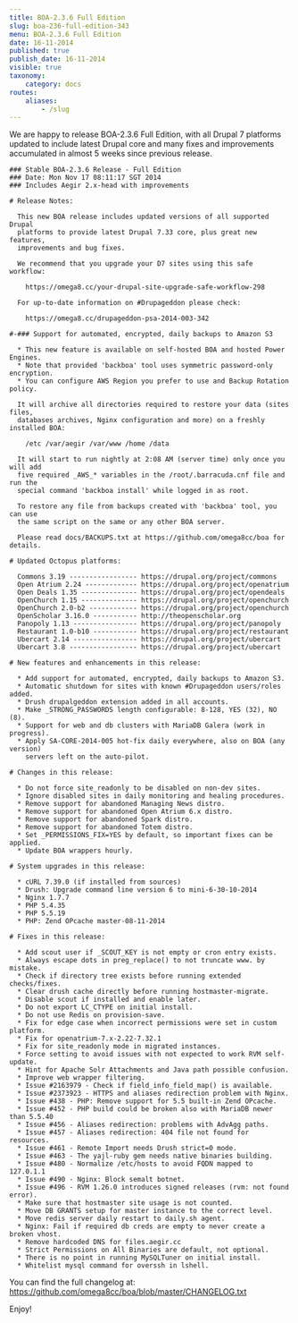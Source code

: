 ```yaml
---
title: BOA-2.3.6 Full Edition
slug: boa-236-full-edition-343
menu: BOA-2.3.6 Full Edition
date: 16-11-2014
published: true
publish_date: 16-11-2014
visible: true
taxonomy:
    category: docs
routes:
    aliases:
        - /slug
---
```


 We are happy to release BOA-2.3.6 Full Edition, with all Drupal 7 platforms updated to include latest Drupal core and many fixes and improvements accumulated in almost 5 weeks since previous release.

 
    ### Stable BOA-2.3.6 Release - Full Edition
    ### Date: Mon Nov 17 08:11:17 SGT 2014
    ### Includes Aegir 2.x-head with improvements
    
    # Release Notes:
    
      This new BOA release includes updated versions of all supported Drupal
      platforms to provide latest Drupal 7.33 core, plus great new features,
      improvements and bug fixes.
    
      We recommend that you upgrade your D7 sites using this safe workflow:
    
        https://omega8.cc/your-drupal-site-upgrade-safe-workflow-298
    
      For up-to-date information on #Drupageddon please check:
    
        https://omega8.cc/drupageddon-psa-2014-003-342
    
    #-### Support for automated, encrypted, daily backups to Amazon S3
    
      * This new feature is available on self-hosted BOA and hosted Power Engines.
      * Note that provided 'backboa' tool uses symmetric password-only encryption.
      * You can configure AWS Region you prefer to use and Backup Rotation policy.
    
      It will archive all directories required to restore your data (sites files,
      databases archives, Nginx configuration and more) on a freshly installed BOA:
    
        /etc /var/aegir /var/www /home /data
    
      It will start to run nightly at 2:08 AM (server time) only once you will add
      five required _AWS_* variables in the /root/.barracuda.cnf file and run the
      special command 'backboa install' while logged in as root.
    
      To restore any file from backups created with 'backboa' tool, you can use
      the same script on the same or any other BOA server.
    
      Please read docs/BACKUPS.txt at https://github.com/omega8cc/boa for details.
    
    # Updated Octopus platforms:
    
      Commons 3.19 ----------------- https://drupal.org/project/commons
      Open Atrium 2.24 ------------- https://drupal.org/project/openatrium
      Open Deals 1.35 -------------- https://drupal.org/project/opendeals
      OpenChurch 1.15 -------------- https://drupal.org/project/openchurch
      OpenChurch 2.0-b2 ------------ https://drupal.org/project/openchurch
      OpenScholar 3.16.0 ----------- http://theopenscholar.org
      Panopoly 1.13 ---------------- https://drupal.org/project/panopoly
      Restaurant 1.0-b10 ----------- https://drupal.org/project/restaurant
      Ubercart 2.14 ---------------- https://drupal.org/project/ubercart
      Ubercart 3.8 ----------------- https://drupal.org/project/ubercart
    
    # New features and enhancements in this release:
    
      * Add support for automated, encrypted, daily backups to Amazon S3.
      * Automatic shutdown for sites with known #Drupageddon users/roles added.
      * Drush drupalgeddon extension added in all accounts.
      * Make _STRONG_PASSWORDS length configurable: 8-128, YES (32), NO (8).
      * Support for web and db clusters with MariaDB Galera (work in progress).
      * Apply SA-CORE-2014-005 hot-fix daily everywhere, also on BOA (any version)
        servers left on the auto-pilot.
    
    # Changes in this release:
    
      * Do not force site_readonly to be disabled on non-dev sites.
      * Ignore disabled sites in daily monitoring and healing procedures.
      * Remove support for abandoned Managing News distro.
      * Remove support for abandoned Open Atrium 6.x distro.
      * Remove support for abandoned Spark distro.
      * Remove support for abandoned Totem distro.
      * Set _PERMISSIONS_FIX=YES by default, so important fixes can be applied.
      * Update BOA wrappers hourly.
    
    # System upgrades in this release:
    
      * cURL 7.39.0 (if installed from sources)
      * Drush: Upgrade command line version 6 to mini-6-30-10-2014
      * Nginx 1.7.7
      * PHP 5.4.35
      * PHP 5.5.19
      * PHP: Zend OPcache master-08-11-2014
    
    # Fixes in this release:
    
      * Add scout user if _SCOUT_KEY is not empty or cron entry exists.
      * Always escape dots in preg_replace() to not truncate www. by mistake.
      * Check if directory tree exists before running extended checks/fixes.
      * Clear drush cache directly before running hostmaster-migrate.
      * Disable scout if installed and enable later.
      * Do not export LC_CTYPE on initial install.
      * Do not use Redis on provision-save.
      * Fix for edge case when incorrect permissions were set in custom platform.
      * Fix for openatrium-7.x-2.22-7.32.1
      * Fix for site_readonly mode in migrated instances.
      * Force setting to avoid issues with not expected to work RVM self-update.
      * Hint for Apache Solr Attachments and Java path possible confusion.
      * Improve web wrapper filtering.
      * Issue #2163979 - Check if field_info_field_map() is available.
      * Issue #2373923 - HTTPS and aliases redirection problem with Nginx.
      * Issue #438 - PHP: Remove support for 5.5 built-in Zend OPcache.
      * Issue #452 - PHP build could be broken also with MariaDB newer than 5.5.40
      * Issue #456 - Aliases redirection: problems with AdvAgg paths.
      * Issue #457 - Aliases redirection: 404 file not found for resources.
      * Issue #461 - Remote Import needs Drush strict=0 mode.
      * Issue #463 - The yajl-ruby gem needs native binaries building.
      * Issue #480 - Normalize /etc/hosts to avoid FQDN mapped to 127.0.1.1
      * Issue #490 - Nginx: Block semalt botnet.
      * Issue #496 - RVM 1.26.0 introduces signed releases (rvm: not found error).
      * Make sure that hostmaster site usage is not counted.
      * Move DB GRANTS setup for master instance to the correct level.
      * Move redis server daily restart to daily.sh agent.
      * Nginx: Fail if required db creds are empty to never create a broken vhost.
      * Remove hardcoded DNS for files.aegir.cc
      * Strict Permissions on All Binaries are default, not optional.
      * There is no point in running MySQLTuner on initial install.
      * Whitelist mysql command for overssh in lshell.


 You can find the full changelog at: https://github.com/omega8cc/boa/blob/master/CHANGELOG.txt

Enjoy!